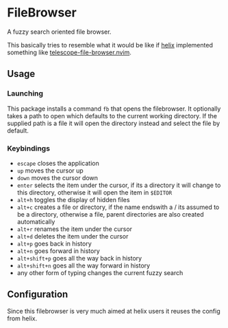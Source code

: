 # FileBrowser
A fuzzy search oriented file browser.

This basically tries to resemble what it would be like if
[helix](https://github.com/helix-editor/helix) implemented something like
[telescope-file-browser.nvim](https://github.com/nvim-telescope/telescope-file-browser.nvim).

## Usage
### Launching
This package installs a command `fb` that opens the filebrowser.
It optionally takes a path to open which defaults to the current working
directory.
If the supplied path is a file it will open the directory instead and select
the file by default.

### Keybindings
- `escape` closes the application
- `up` moves the cursor up
- `down` moves the cursor down
- `enter` selects the item under the cursor, if its a directory it will change
   to this directory, otherwise it will open the item in `$EDITOR`
- `alt+h` toggles the display of hidden files
- `alt+c` creates a file or directory, if the name endswith a / its assumed to
  be a directory, otherwise a file, parent directories are also created automatically
- `alt+r` renames the item under the cursor
- `alt+d` deletes the item under the cursor
- `alt+p` goes back in history 
- `alt+n` goes forward in history
- `alt+shift+p` goes all the way back in history
- `alt+shift+n` goes all the way forward in history
- any other form of typing changes the current fuzzy search

## Configuration
Since this filebrowser is very much aimed at helix users it reuses the config
from helix.
